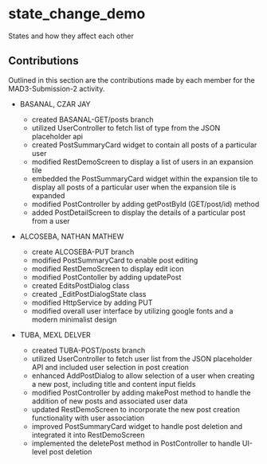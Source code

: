 # state_change_demo

States and how they affect each other

## Contributions

Outlined in this section are the contributions made by each member for the MAD3-Submission-2 activity.

- BASANAL, CZAR JAY 
    - created BASANAL-GET/posts branch 
    - utilized UserController to fetch list of type <User> from the JSON placeholder api
    - created PostSummaryCard widget to contain all posts of a particular user
    - modified RestDemoScreen to display a list of users in an expansion tile
    - embedded the PostSummaryCard widget within the expansion tile to display all posts of a particular user when the expansion tile is expanded
    - modified PostController by adding getPostById (GET/post/id) method 
    - added PostDetailScreen to display the details of a particular post from a user

- ALCOSEBA, NATHAN MATHEW
    - create ALCOSEBA-PUT branch
    - modified PostSummaryCard to enable post editing
    - modified RestDemoScreen to display edit icon
    - modified PostContoller by adding updatePost 
    - created EditsPostDialog class
    - created _EditPostDialogState class
    - modified HttpService by adding PUT 
    - modified overall user interface by utilizing google fonts and a modern minimalist design
    
- TUBA, MEXL DELVER
    - created TUBA-POST/posts branch
    - utilized UserController to fetch user list from the JSON placeholder API and included user selection in post creation
    - enhanced AddPostDialog to allow selection of a user when creating a new post, including title and content input fields
    - modified PostController by adding makePost method to handle the addition of new posts and associated user data
    - updated RestDemoScreen to incorporate the new post creation functionality with user association
    - improved PostSummaryCard widget to handle post deletion and integrated it into RestDemoScreen
    - implemented the deletePost method in PostController to handle UI-level post deletion



